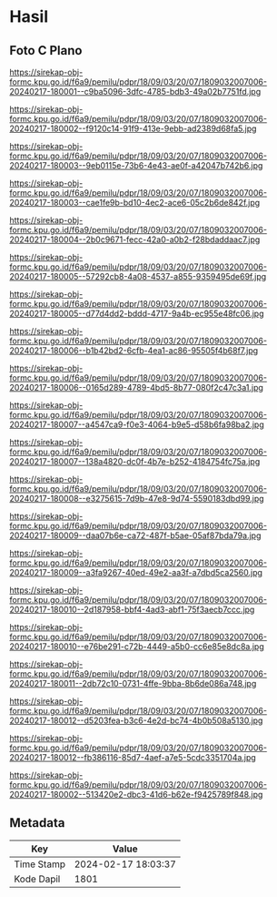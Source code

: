 # Hasil

## Foto C Plano

https://sirekap-obj-formc.kpu.go.id/f6a9/pemilu/pdpr/18/09/03/20/07/1809032007006-20240217-180001--c9ba5096-3dfc-4785-bdb3-49a02b7751fd.jpg

https://sirekap-obj-formc.kpu.go.id/f6a9/pemilu/pdpr/18/09/03/20/07/1809032007006-20240217-180002--f9120c14-91f9-413e-9ebb-ad2389d68fa5.jpg

https://sirekap-obj-formc.kpu.go.id/f6a9/pemilu/pdpr/18/09/03/20/07/1809032007006-20240217-180003--9eb0115e-73b6-4e43-ae0f-a42047b742b6.jpg

https://sirekap-obj-formc.kpu.go.id/f6a9/pemilu/pdpr/18/09/03/20/07/1809032007006-20240217-180003--cae1fe9b-bd10-4ec2-ace6-05c2b6de842f.jpg

https://sirekap-obj-formc.kpu.go.id/f6a9/pemilu/pdpr/18/09/03/20/07/1809032007006-20240217-180004--2b0c9671-fecc-42a0-a0b2-f28bdaddaac7.jpg

https://sirekap-obj-formc.kpu.go.id/f6a9/pemilu/pdpr/18/09/03/20/07/1809032007006-20240217-180005--57292cb8-4a08-4537-a855-9359495de69f.jpg

https://sirekap-obj-formc.kpu.go.id/f6a9/pemilu/pdpr/18/09/03/20/07/1809032007006-20240217-180005--d77d4dd2-bddd-4717-9a4b-ec955e48fc06.jpg

https://sirekap-obj-formc.kpu.go.id/f6a9/pemilu/pdpr/18/09/03/20/07/1809032007006-20240217-180006--b1b42bd2-6cfb-4ea1-ac86-95505f4b68f7.jpg

https://sirekap-obj-formc.kpu.go.id/f6a9/pemilu/pdpr/18/09/03/20/07/1809032007006-20240217-180006--0165d289-4789-4bd5-8b77-080f2c47c3a1.jpg

https://sirekap-obj-formc.kpu.go.id/f6a9/pemilu/pdpr/18/09/03/20/07/1809032007006-20240217-180007--a4547ca9-f0e3-4064-b9e5-d58b6fa98ba2.jpg

https://sirekap-obj-formc.kpu.go.id/f6a9/pemilu/pdpr/18/09/03/20/07/1809032007006-20240217-180007--138a4820-dc0f-4b7e-b252-4184754fc75a.jpg

https://sirekap-obj-formc.kpu.go.id/f6a9/pemilu/pdpr/18/09/03/20/07/1809032007006-20240217-180008--e3275615-7d9b-47e8-9d74-5590183dbd99.jpg

https://sirekap-obj-formc.kpu.go.id/f6a9/pemilu/pdpr/18/09/03/20/07/1809032007006-20240217-180009--daa07b6e-ca72-487f-b5ae-05af87bda79a.jpg

https://sirekap-obj-formc.kpu.go.id/f6a9/pemilu/pdpr/18/09/03/20/07/1809032007006-20240217-180009--a3fa9267-40ed-49e2-aa3f-a7dbd5ca2560.jpg

https://sirekap-obj-formc.kpu.go.id/f6a9/pemilu/pdpr/18/09/03/20/07/1809032007006-20240217-180010--2d187958-bbf4-4ad3-abf1-75f3aecb7ccc.jpg

https://sirekap-obj-formc.kpu.go.id/f6a9/pemilu/pdpr/18/09/03/20/07/1809032007006-20240217-180010--e76be291-c72b-4449-a5b0-cc6e85e8dc8a.jpg

https://sirekap-obj-formc.kpu.go.id/f6a9/pemilu/pdpr/18/09/03/20/07/1809032007006-20240217-180011--2db72c10-0731-4ffe-9bba-8b6de086a748.jpg

https://sirekap-obj-formc.kpu.go.id/f6a9/pemilu/pdpr/18/09/03/20/07/1809032007006-20240217-180012--d5203fea-b3c6-4e2d-bc74-4b0b508a5130.jpg

https://sirekap-obj-formc.kpu.go.id/f6a9/pemilu/pdpr/18/09/03/20/07/1809032007006-20240217-180012--fb386116-85d7-4aef-a7e5-5cdc3351704a.jpg

https://sirekap-obj-formc.kpu.go.id/f6a9/pemilu/pdpr/18/09/03/20/07/1809032007006-20240217-180002--513420e2-dbc3-41d6-b62e-f9425789f848.jpg


## Metadata

| Key        | Value               |
| ---------- | ------------------- |
| Time Stamp | 2024-02-17 18:03:37 |
| Kode Dapil | 1801                |



